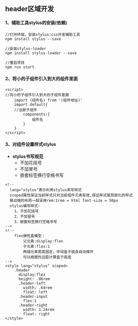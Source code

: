 ## header区域开发

#### 1、辅助工具stylus的安装(依赖)

```
//打开终端，安装stylus:css开发辅助工具
npm install stylus --save                 

//安装stylus-loader
npm install stylus-loader --save

//重启项目
npm run start
```

#### 2、将小的子组件引入到大的组件里面

```
<script>
//将小的子组件引入到大的子组件里面
	import (组件名) from '(组件地址)'
	import default{
	//注册子组件
        components:{
        	组件名
        }
	}
</script>
```

#### 3、对组件设置样式stylus

* **stylus书写规范**
  * 不加花括号
  * 不加冒号
  * 嵌套标签换行空格书写

```
<!--
  lang="stylus"表示利用stylus来写样式
  scoped属性保证当前样式只对当前组件元素有效,保证样式是局部化的样式
  移动端的布局一般采用rem:1rem = html font-size = 50px
  stylus编写样式:
    1、不加花括号
    2、不加冒号
    3、嵌套标签换行空格书写
-->
<!--
	flex弹性盒模型：
        父元素:display:flex
        子元素:flex:1
        两端元素宽度固定，中间盒子就会自动撑开
        可以根据外边距计算盒子高度
-->
<style lang="stylus" scoped>
	.header
	  display:flex
      height: .86rem
      .header-left
        width: .64rem
        float: left
      .header-input
		flex:1
      .header-right
        width: 1.24rem
        float: right
</style>
```

